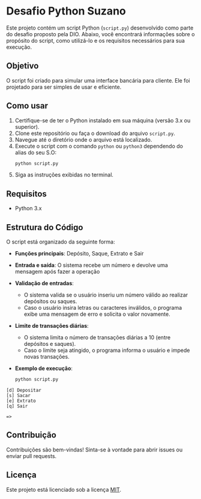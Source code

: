 # Desafio Python Suzano

Este projeto contém um script Python (`script.py`) desenvolvido como parte do desafio proposto pela DIO. Abaixo, você encontrará informações sobre o propósito do script, como utilizá-lo e os requisitos necessários para sua execução.

## Objetivo

O script foi criado para simular uma interface bancária para cliente. Ele foi projetado para ser simples de usar e eficiente.

## Como usar

1. Certifique-se de ter o Python instalado em sua máquina (versão 3.x ou superior).
2. Clone este repositório ou faça o download do arquivo `script.py`.
3. Navegue até o diretório onde o arquivo está localizado.
4. Execute o script com o comando `python` ou `python3` dependendo do alias do seu S.O:
   ```bash
   python script.py
   ```
5. Siga as instruções exibidas no terminal.

## Requisitos

- Python 3.x

## Estrutura do Código

O script está organizado da seguinte forma:

- **Funções principais**: Depósito, Saque, Extrato e Sair
- **Entrada e saída**: O sistema recebe um número e devolve uma mensagem após fazer a operação
- **Validação de entradas**:
  - O sistema valida se o usuário inseriu um número válido ao realizar depósitos ou saques.
  - Caso o usuário insira letras ou caracteres inválidos, o programa exibe uma mensagem de erro e solicita o valor novamente.
- **Limite de transações diárias**:
  - O sistema limita o número de transações diárias a 10 (entre depósitos e saques).
  - Caso o limite seja atingido, o programa informa o usuário e impede novas transações.
- **Exemplo de execução**:

  ```bash
  python script.py

  ```

```
[d] Depositar
[s] Sacar
[e] Extrato
[q] Sair

=>

```

## Contribuição

Contribuições são bem-vindas! Sinta-se à vontade para abrir issues ou enviar pull requests.

## Licença

Este projeto está licenciado sob a licença [MIT](LICENSE).
